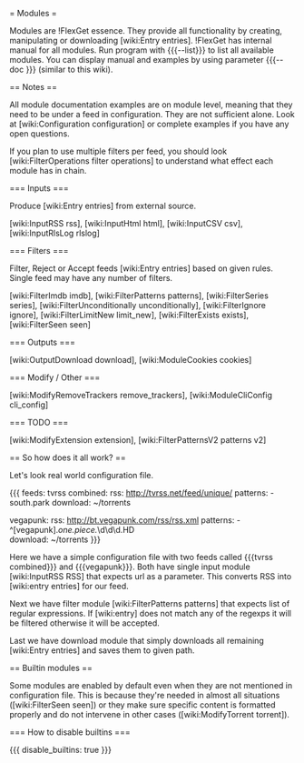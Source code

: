 = Modules =

Modules are !FlexGet essence. They provide all functionality by creating, manipulating or downloading [wiki:Entry entries]. !FlexGet has internal manual for all modules. Run program with {{{--list}}} to list all available modules. You can display manual and examples by using parameter {{{--doc <module>}}} (similar to this wiki).

== Notes ==

All module documentation examples are on module level, meaning that they need to be under a feed in configuration. They are not sufficient alone. Look at [wiki:Configuration configuration] or complete examples if you have any open questions.

If you plan to use multiple filters per feed, you should look [wiki:FilterOperations filter operations] to understand what effect each module has in chain.

=== Inputs ===

Produce [wiki:Entry entries] from external source.

[wiki:InputRSS rss], [wiki:InputHtml html], [wiki:InputCSV csv], [wiki:InputRlsLog rlslog]

=== Filters ===

Filter, Reject or Accept feeds [wiki:Entry entries] based on given rules. Single feed may have any number of filters.

[wiki:FilterImdb imdb], [wiki:FilterPatterns patterns], [wiki:FilterSeries series], [wiki:FilterUnconditionally unconditionally], [wiki:FilterIgnore ignore], [wiki:FilterLimitNew limit_new], [wiki:FilterExists exists], [wiki:FilterSeen seen]

=== Outputs ===

[wiki:OutputDownload download], [wiki:ModuleCookies cookies]

=== Modify / Other ===

[wiki:ModifyRemoveTrackers remove_trackers], [wiki:ModuleCliConfig cli_config]

=== TODO ===

[wiki:ModifyExtension extension], [wiki:FilterPatternsV2 patterns v2]

== So how does it all work? ==

Let's look real world configuration file.

{{{
feeds:
  tvrss combined:
    rss: http://tvrss.net/feed/unique/
    patterns:
      - south.park
    download: ~/torrents

  vegapunk:
    rss: http://bt.vegapunk.com/rss/rss.xml
    patterns:
      - ^\[vegapunk\].*one.piece.*\d\d\d.HD  
    download: ~/torrents
}}}

Here we have a simple configuration file with two feeds called {{{tvrss combined}}}
and {{{vegapunk}}}. Both have single input module [wiki:InputRSS RSS] that expects url as a parameter.
This converts RSS into [wiki:entry entries] for our feed. 

Next we have filter module [wiki:FilterPatterns patterns]
that expects list of regular expressions. If [wiki:entry] does not match any of the regexps it will be filtered otherwise it will be accepted.

Last we have download module that simply downloads all remaining [wiki:Entry entries] and saves them to given path.

== Builtin modules ==

Some modules are enabled by default even when they are not mentioned in configuration file. This is because they're
needed in almost all situations ([wiki:FilterSeen seen]) or they make sure specific content is formatted 
properly and do not intervene in other cases ([wiki:ModifyTorrent torrent]).

=== How to disable builtins ===

{{{
disable_builtins: true
}}}